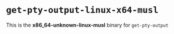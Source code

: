 # `get-pty-output-linux-x64-musl`

This is the **x86_64-unknown-linux-musl** binary for `get-pty-output`
